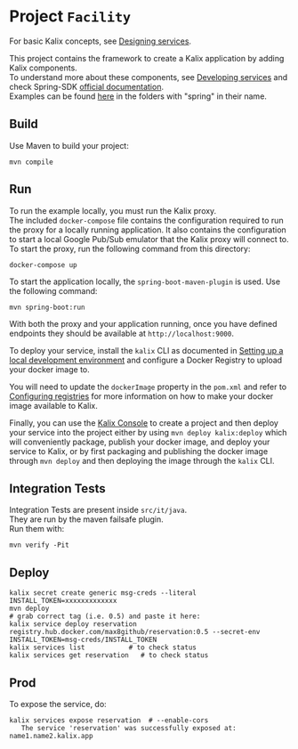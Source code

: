 # Project `Facility`


For basic Kalix concepts, see [Designing services](https://docs.kalix.io/services/development-process.html).

This project contains the framework to create a Kalix application by adding Kalix components.  
To understand more about these components, see [Developing services](https://docs.kalix.io/services/) and check
Spring-SDK [official documentation](https://docs.kalix.io/spring/index.html).  
Examples can be found [here](https://github.com/lightbend/kalix-jvm-sdk/tree/main/samples) in the folders with "spring" in their name.

## Build
Use Maven to build your project:

```shell
mvn compile
```

## Run
To run the example locally, you must run the Kalix proxy.  
The included `docker-compose` file contains the configuration required to run the proxy for a locally running application.
It also contains the configuration to start a local Google Pub/Sub emulator that the Kalix proxy will connect to.
To start the proxy, run the following command from this directory:

```shell
docker-compose up
```

To start the application locally, the `spring-boot-maven-plugin` is used. Use the following command:

```shell
mvn spring-boot:run
```

With both the proxy and your application running, once you have defined endpoints they should be available at `http://localhost:9000`.


To deploy your service, install the `kalix` CLI as documented in
[Setting up a local development environment](https://docs.kalix.io/setting-up/)
and configure a Docker Registry to upload your docker image to.

You will need to update the `dockerImage` property in the `pom.xml` and refer to
[Configuring registries](https://docs.kalix.io/projects/container-registries.html)
for more information on how to make your docker image available to Kalix.

Finally, you can use the [Kalix Console](https://console.kalix.io)
to create a project and then deploy your service into the project either by using `mvn deploy kalix:deploy` which
will conveniently package, publish your docker image, and deploy your service to Kalix, or by first packaging and
publishing the docker image through `mvn deploy` and then deploying the image
through the `kalix` CLI.

## Integration Tests
Integration Tests are present inside `src/it/java`.  
They are run by the maven failsafe plugin.  
Run them with:
```
mvn verify -Pit
```

## Deploy
```shell
kalix secret create generic msg-creds --literal INSTALL_TOKEN=xxxxxxxxxxxxx
mvn deploy
# grab correct tag (i.e. 0.5) and paste it here:
kalix service deploy reservation registry.hub.docker.com/max8github/reservation:0.5 --secret-env INSTALL_TOKEN=msg-creds/INSTALL_TOKEN
kalix services list           # to check status
kalix services get reservation   # to check status
```

## Prod
To expose the service, do:
```shell
kalix services expose reservation  # --enable-cors
   The service 'reservation' was successfully exposed at: name1.name2.kalix.app
```